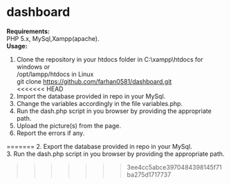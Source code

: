 # dashboard
<b>Requirements:</b><br>
PHP 5.x, MySql,Xampp(apache).
<br>
<b>Usage:</b><br>
1. Clone the repository in your htdocs folder in C:\xampp\htdocs for windows or<br>
   /opt/lampp/htdocs in Linux <br>
   git clone https://github.com/farhan0581/dashboard.git<br>
<<<<<<< HEAD
2. Import the database provided in repo in your MySql.<br>
3. Change the variables accordingly in the file variables.php.
4. Run the dash.php script in you browser by providing the appropriate path.<br>
5. Upload the picture(s) from the page.
6. Report the errors if any.

=======
2. Export the database provided in repo in your MySql.<br>
3. Run the dash.php script in you browser by providing the appropriate path.<br>
>>>>>>> 3ee4cc5abce3970484398145f71ba275d1717737
